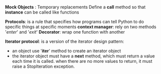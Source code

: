 **Mock Objects** : Temporary replacements
Define a **__call__** method so that **instance** can be called like functions

**Protocols**: is a rule  that specifies how programs can tell Python to do specific things at specific moments
**context manager**: rely on two methods '_enter_' and '_exit_'
**Decorator**: wrap one function with another

**Iterator protocol**: is a version of the iterator design pattern:
-  an object use '__iter__' method to create an iterator object
- the iterator object must have a __next__ method, which must return a value each time it is called. when there are no more
values to return, it must raise a StopIteration exception.

